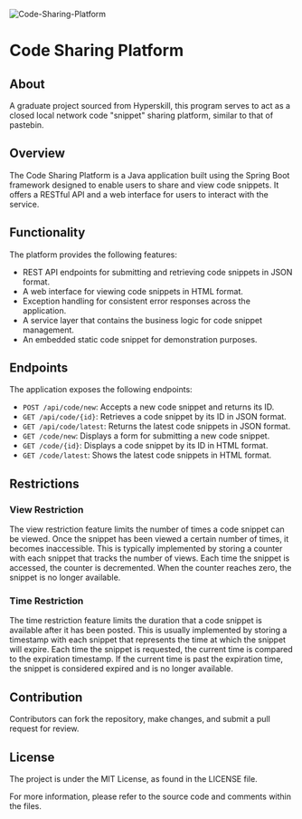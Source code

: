 ![Code-Sharing-Platform](https://github.com/user-attachments/assets/9effa9d5-8985-4f1a-a24c-42dbe80450f7)

# Code Sharing Platform

## About

A graduate project sourced from Hyperskill, this program serves to act as a closed local network code "snippet" sharing platform, similar to that of pastebin.

## Overview

The Code Sharing Platform is a Java application built using the Spring Boot framework designed to enable users to share and view code snippets. It offers a RESTful API and a web interface for users to interact with the service.

## Functionality

The platform provides the following features:

- REST API endpoints for submitting and retrieving code snippets in JSON format.
- A web interface for viewing code snippets in HTML format.
- Exception handling for consistent error responses across the application.
- A service layer that contains the business logic for code snippet management.
- An embedded static code snippet for demonstration purposes.

## Endpoints

The application exposes the following endpoints:

- `POST /api/code/new`: Accepts a new code snippet and returns its ID.
- `GET /api/code/{id}`: Retrieves a code snippet by its ID in JSON format.
- `GET /api/code/latest`: Returns the latest code snippets in JSON format.
- `GET /code/new`: Displays a form for submitting a new code snippet.
- `GET /code/{id}`: Displays a code snippet by its ID in HTML format.
- `GET /code/latest`: Shows the latest code snippets in HTML format.

## Restrictions

### View Restriction
The view restriction feature limits the number of times a code snippet can be viewed. Once the snippet has been viewed a certain number of times, it becomes inaccessible. 
This is typically implemented by storing a counter with each snippet that tracks the number of views. Each time the snippet is accessed, the counter is decremented. When the counter reaches zero, the snippet is no longer available.

### Time Restriction
The time restriction feature limits the duration that a code snippet is available after it has been posted. This is usually implemented by storing a timestamp with each snippet that represents the time at which the snippet will expire. 
Each time the snippet is requested, the current time is compared to the expiration timestamp. If the current time is past the expiration time, the snippet is considered expired and is no longer available.

## Contribution

Contributors can fork the repository, make changes, and submit a pull request for review.

## License

The project is under the MIT License, as found in the LICENSE file.

For more information, please refer to the source code and comments within the files.
